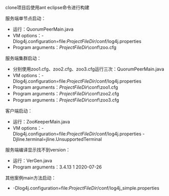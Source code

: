 clone项目后使用ant eclipse命令进行构建

服务端单节点启动：
* 运行：QuorumPeerMain.java
* VM options：-Dlog4j.configuration=file:$ProjectFileDir$/conf/log4j.properties
* Program arguments：$ProjectFileDir$\conf\zoo.cfg

服务端集群启动：
* 分别使用zoo1.cfg、zoo2.cfg、zoo3.cfg运行三次：QuorumPeerMain.java
* VM options：-Dlog4j.configuration=file:$ProjectFileDir$/conf/log4j.properties
* Program arguments：$ProjectFileDir$\conf\zoo1.cfg
* Program arguments：$ProjectFileDir$\conf\zoo2.cfg
* Program arguments：$ProjectFileDir$\conf\zoo3.cfg

客户端启动：
* 运行：ZooKeeperMain.java
* VM options：-Dlog4j.configuration=file:$ProjectFileDir$/conf/log4j.properties -Djline.terminal=jline.UnsupportedTerminal

服务端编译显示找不到version：
* 运行：VerGen.java
* Program arguments：3.4.13 1 2020-07-26

其他案例main方法启动：
* -Dlog4j.configuration=file:$ProjectFileDir$/conf/log4j_simple.properties
